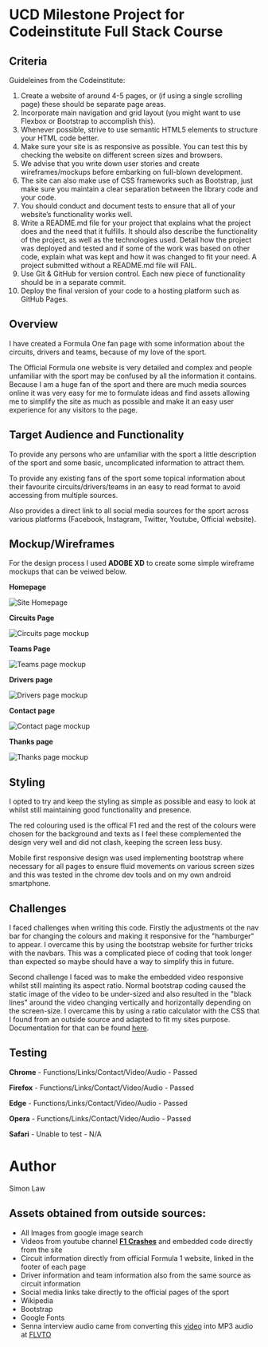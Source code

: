 # UCD Milestone Project for Codeinstitute Full Stack Course

## Criteria

Guideleines from the Codeinstitute:

1. Create a website of around 4-5 pages, or (if using a single scrolling page) these should be separate page areas.
2. Incorporate main navigation and grid layout (you might want to use Flexbox or Bootstrap to accomplish this).
3. Whenever possible, strive to use semantic HTML5 elements to structure your HTML code better.
4. Make sure your site is as responsive as possible. You can test this by checking the website on different screen sizes and browsers.
5. We advise that you write down user stories and create wireframes/mockups before embarking on full-blown development.
6. The site can also make use of CSS frameworks such as Bootstrap, just make sure you maintain a clear separation between the library code and your code.
7. You should conduct and document tests to ensure that all of your website’s functionality works well.
8. Write a README.md file for your project that explains what the project does and the need that it fulfills. It should also describe the functionality of the project, as well as the technologies used. Detail how the project was deployed and tested and if some of the work was based on other code, explain what was kept and how it was changed to fit your need. A project submitted without a README.md file will FAIL.
9. Use Git & GitHub for version control. Each new piece of functionality should be in a separate commit.
10. Deploy the final version of your code to a hosting platform such as GitHub Pages.

## Overview

I have created a Formula One fan page with some information about the circuits, drivers and teams, because of my love of the sport.

The Official Formula one website is very detailed and complex and people unfamiliar with the sport may be confused by all the information it contains. Because I am a huge fan of the sport and there are much media sources online it was very
easy for me to formulate ideas and find assets allowing me to simplify the site as much as possible and make it an easy user experience for any visitors to the page. 

## Target Audience and Functionality

To provide any persons who are unfamiliar with the sport a little description of the sport and some basic, uncomplicated information to attract them.

To provide any existing fans of the sport some topical information about their favourite circuits/drivers/teams in an easy to read format to avoid accessing from multiple sources.

Also provides a direct link to all social media sources for the sport across various platforms (Facebook, Instagram, Twitter, Youtube, Official website).


## Mockup/Wireframes

For the design process I used **ADOBE XD** to create some simple wireframe mockups that can be veiwed below.

**Homepage**

![Site Homepage](md-images/Homepage.jpg "Homepage")

**Circuits Page**

![Circuits page mockup](md-images/Circuits.jpg "Circuits")

**Teams Page**

![Teams page mockup](md-images/Teams.jpg "Teams")

**Drivers page**

![Drivers page mockup](md-images/Drivers.jpg "Drivers")

**Contact page**

![Contact page mockup](md-images/Contact.jpg "Contact")

**Thanks page**

![Thanks page mockup](md-images/Thanks.jpg "Thanks")

## Styling

I opted to try and keep the styling as simple as possible and easy to look at whilst still maintaining good functionality and presence.

The red colouring used is the offical F1 red and the rest of the colours were chosen for the background and texts as I feel these complemented the design very well and did not clash, keeping the screen less busy.

Mobile first responsive design was used implementing bootstrap where necessary for all pages to ensure fluid movements on various screen sizes and this was tested in the chrome dev tools and on my own android smartphone.


## Challenges

I faced challenges when writing this code. Firstly the adjustments ot the nav bar for changing the colours and making it responsive for the "hamburger" to appear. I overcame this by using the bootstrap website for further tricks with the navbars.
This was a complicated piece of coding that took longer than expected so maybe should have a way to simplify this in future.

Second challenge I faced was to make the embedded video responsive whilst still mainting its aspect ratio. Normal bootstrap coding caused the static image of the video to be under-sized and also resulted in the "black lines"
around the video changing vertically and horizontally depending on the screen-size. I overcame this by using a ratio calculator with the CSS that I found from an outside source and adapted to fit my sites purpose.
Documentation for that can be found [here](https://css-tricks.com/NetMag/FluidWidthVideo/Article-FluidWidthVideo.php).


## Testing

**Chrome** - Functions/Links/Contact/Video/Audio - Passed 

**Firefox** - Functions/Links/Contact/Video/Audio - Passed

**Edge** - Functions/Links/Contact/Video/Audio - Passed

**Opera** - Functions/Links/Contact/Video/Audio - Passed

**Safari** - Unable to test - N/A


# Author

Simon Law

## Assets obtained from outside sources:

* All Images from google image search
* Videos from youtube channel [**F1 Crashes**](https://www.youtube.com/channel/UC5vU-xt5wvm5LD8EPZIsozw) and embedded code directly from the site
* Circuit information directly from official Formula 1 website, linked in the footer of each page
* Driver information and team information also from the same source as circuit information
* Social media links take directly to the official pages of the sport
* Wikipedia
* Bootstrap
* Google Fonts
* Senna interview audio came from converting this [video](https://www.youtube.com/watch?v=ko94oniszuA) into MP3 audio at [FLVTO](https://www.flvto.com)